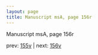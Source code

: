 ```yaml
---
layout: page
title: Manuscript msA, page 156r
---
```


Manuscript msA, page 156r

prev:  [155v](../155v) | next:  [156v](../156v)